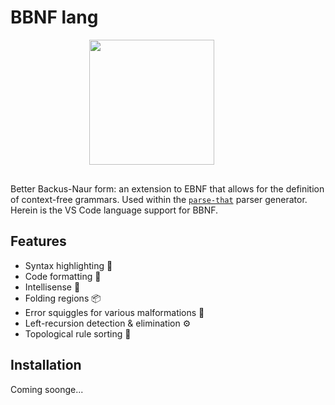 # BBNF lang

<image src=./icons/bbnf.png width="200" style="margin-bottom: 1rem; margin-left: 25%">

Better Backus-Naur form: an extension to EBNF that allows for the definition of
context-free grammars. Used within the
[`parse-that`](https://github.com/mkbabb/parse-that) parser generator. Herein is the VS
Code language support for BBNF.

## Features

-   Syntax highlighting 🌈
-   Code formatting 🎨
-   Intellisense 🧠
-   Folding regions 📦
-   Error squiggles for various malformations 🚫
-   Left-recursion detection & elimination ⚙️
-   Topological rule sorting 📐

## Installation

Coming soonge...
